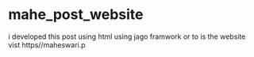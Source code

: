 # mahe_post_website
i developed this post using html using jago framwork or to is the website vist https//maheswari.p
